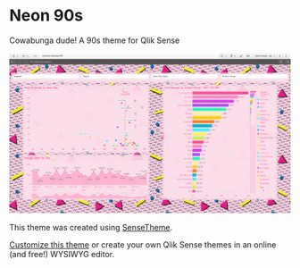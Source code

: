 # Neon 90s
Cowabunga dude! A 90s theme for Qlik Sense

![preview](/preview.png)

This theme was created using [SenseTheme](https://sensetheme.com).

[Customize this theme](https://sensetheme.com/edit/5afee670e0156b0bdc406f17) or create your own Qlik Sense themes in an online (and free!) WYSIWYG editor.
